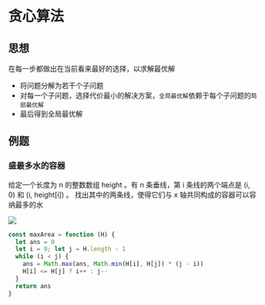 # 贪心算法

## 思想
在每一步都做出在当前看来最好的选择，以求解最优解

* 将问题分解为若干个子问题
* 对每一个子问题，选择代价最小的解决方案，`全局最优解`依赖于每个子问题的`局部最优解`
* 最后得到全局最优解

## 例题

### 盛最多水的容器

给定一个长度为 n 的整数数组 height 。有 n 条垂线，第 i 条线的两个端点是 (i, 0) 和 (i, height[i]) 。
找出其中的两条线，使得它们与 x 轴共同构成的容器可以容纳最多的水

![](/img/question_11.jpg)
```js
const maxArea = function (H) {
  let ans = 0
  let i = 0; let j = H.length - 1
  while (i < j) {
    ans = Math.max(ans, Math.min(H[i], H[j]) * (j - i))
    H[i] <= H[j] ? i++ : j--
  }
  return ans
}
```